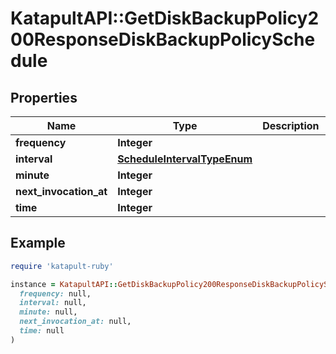 # KatapultAPI::GetDiskBackupPolicy200ResponseDiskBackupPolicySchedule

## Properties

| Name | Type | Description | Notes |
| ---- | ---- | ----------- | ----- |
| **frequency** | **Integer** |  | [optional] |
| **interval** | [**ScheduleIntervalTypeEnum**](ScheduleIntervalTypeEnum.md) |  | [optional] |
| **minute** | **Integer** |  | [optional] |
| **next_invocation_at** | **Integer** |  | [optional] |
| **time** | **Integer** |  | [optional] |

## Example

```ruby
require 'katapult-ruby'

instance = KatapultAPI::GetDiskBackupPolicy200ResponseDiskBackupPolicySchedule.new(
  frequency: null,
  interval: null,
  minute: null,
  next_invocation_at: null,
  time: null
)
```

